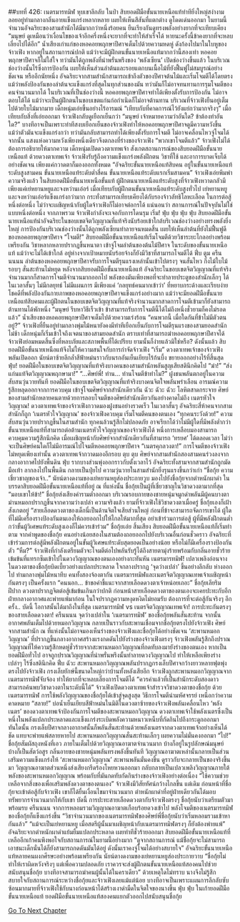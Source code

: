 ##บทที่ 426: เนตรมารทมิฬ
หุบเขาลึกลับ ในป่า
สิบยอดฝีมือขั้นนายเหนือแท้ท่าทียิ่งใหญ่สง่างาม ลอยอยู่ท่ามกลางกลิ่นอายแข็งแกร่งหลากหลาย เผยให้เห็นสีสันที่แตกต่าง ดูโดดเด่นออกมา
ในยามนี้
จำนวนอัจฉริยะของสามสำนักได้มีมากกว่าหนึ่งร้อยคน ยืนเรียงกันดูทรงพลังอย่างยากที่จะเทียบเคียง
“มนุษย์ ดูเหมือนว่าเงื่อนไขของเจ้าอีกครึ่งหนึ่งจะยากที่จะทำให้สำเร็จได้ หายนะครั้งนี้ข้าคงยากที่จะหลบเลี่ยงไปได้อีก”
น้ำเสียงเก่าแก่ของหอคอยพฤกษาปีศาจเต็มไปด้วยความหดหู่ ดังก้องไปมาในใบหูของจ้าวเฟิง
หากอยู่ในสถานการณ์ปกติ แม้ว่าจะมีผู้ฝึกตนขั้นนายเหนือแท้มากกว่านี้สองเท่า หอคอยพฤกษาปีศาจก็ไม่ใส่ใจ
ทว่ามันได้ถูกพลังที่น่าพรั่นพรึงของ ‘พลังเซียน’ เปิดช่องว่างขึ้นแล้ว
ในบริเวณช่องว่างนั้นไร้ซึ่งการป้องกัน เผยให้เห็นส่วนลำต้นและรอยแตกบนเนื้อไม้ที่ยังฟื้นฟูไม่สมบูรณ์อย่างชัดเจน
หรืออีกนัยหนึ่ง
อัจฉริยะจากสามสำนักสามารถเข้าถึงตัวของปีศาจต้นไม้และเริ่มโจมตีได้โดยตรง
แม้ว่าพลังป้องกันของลำต้นจะแข็งแกร่งที่สุดในทุกส่วนของมัน ทว่ามันก็ไม่อาจทนทานการรุมโจมตีของคนจำนวนมากได้
ในบริเวณที่เป็นช่องว่างนี้ หอคอยพฤกษาปีศาจทำได้เพียงตั้งรับการป้องกัน ไม่อาจตอบโต้ได้ แม้ว่าจะเป็นผู้ฝึกตนในขอบเขตแก่นก่อกำเนิดก็ไม่อาจต้านทาน
บริเวณที่จ้าวเฟิงยืนอยู่เต็มไปด้วยใบไม้มากมาย เด็กหนุ่มเอ่ยขึ้นอย่างไร้อารมณ์ “เทียบกับที่คาดการณ์ไว้ยังแย่กว่ามากจริงๆ”
เมื่อเทียบกับสิ่งที่เอ่ยออกมา จ้าวเฟิงกลับดูเยือกเย็นกว่า
“มนุษย์ เจ้าหมายความว่าอันใด? ข้าต้องทำอันใด?”
บางทีอาจเป็นเพราะท่าทีสงบเยือกเย็นของจ้าวเฟิงทำให้หอคอยพฤกษาปีศาจดูมีความหวังขึ้น
แม้ว่าตัวมันจะแข็งแกร่งกว่า ทว่ามันกลับสามารถทำได้เพียงตั้งรับการโจมตี ไม่อาจเคลื่อนไหวจู่โจมได้
จากนั้น
แสงแห่งความหวังเพียงหนึ่งเดียวจึงตกลงที่ร่างของจ้าวเฟิง
“พวกเขาโจมตีแล้ว”
จ้าวเฟิงไม่ได้ต้องการอธิบายให้มากความ
เด็กหนุ่มเปิดดวงตาเทพเจ้า สังเกตสถานการณ์ของสิบยอดฝีมือขั้นนายเหนือแท้
ด้วยดวงตาเทพเจ้า จ้าวเฟิงรับรู้ถึงความแข็งแกร่งพลังฝึกตน วิชาที่ใช้ และอาการบาดเจ็บได้อย่างชัดเจน เพียงแค่กวาดตาก็มองออกทั้งหมด
“อัจฉริยะขั้นนายเหนือแท้สิบคน อยู่ในขั้นนายเหนือแท้ระดับสูงสามคน ขั้นนายเหนือแท้ระดับต่ำสี่คน ขั้นนายเหนือแท้ระดับแรกเริ่มสามคน”
จ้าวเฟิงเอ่ยพึมพำ
ความจริงแล้ว
ในสิบยอดฝีมือขั้นนายเหนือขั้นแท้ ผู้ฝึกตนนายเหนือแท้ระดับสูงที่จ้าวเฟิงหวาดกลัวมีเพียงแค่เย่หยานหยูและจงหว่านเอ๋อร์
เมื่อเทียบกับผู้ฝึกตนขั้นนายเหนือแท้ระดับสูงทั่วไป เย่หยานหยูและจงหว่านเอ๋อร์แข็งแกร่งกว่ามาก กระทั่งสามารถเทียบเคียงได้กับรองจ้าวลัทธิโลหะเลือด
ในการต่อสู้หนึ่งต่อหนึ่ง ไม่ว่าจะเผชิญหน้ากับผู้ใดจ้าวเฟิงก็ไม่อาจต่อกรได้
แน่นอนว่า
สถานการณ์ในปัจจุบันไม่ใช่แบบหนึ่งต่อหนึ่ง
จากภาพรวม จ้าวเฟิงกำลังจะเจอกับการโดนรุม
เริ่ม!
ฟุ่บ ฟุ่บ ฟุ่บ ฟุ่บ
สิบยอดฝีมือขั้นนายเหนือแท้นำอัจฉริยะในขอบเขตจิตวิญญาณที่แท้จริงนับร้อยเข้าใกล้บริเวณช่องว่างอย่างทรงพลังยิ่งใหญ่
การป้องกันบริเวณช่องว่างนั้นได้ถูกพลังเซียนทำลายจนหมดสิ้น เผยให้เห็นลำต้นที่ยังไม่ฟื้นฟูดีของหอคอยพฤกษาปีศาจ
“โจมตี!”
สิบยอดฝีมือขั้นนายเหนือแท้เริ่มโจมตีด้วยวิชาระยะไกลอย่างพร้อมเพรียงกัน วิชาหลากหลายปรากฏขึ้นหนาตา เข้าจู่โจมลำต้นของต้นไม้ปีศาจ
ในระดับของขั้นนายเหนือแท้ แม้ว่าจะไม่ได้เข้าใกล้ อยู่ห่างจากเป้าหมายนับร้อยจ้างก็ยังมีวิชาที่สามารถโจมตีได้
ฟึ่บ ตูม ครืนนนนน
ลำต้นของหอคอยพฤกษาปีศาจรับการโจมตีรุนแรงเหล่านั้นเข้าไปตรงๆ จนสั่นไหว กิ่งไม้ใบไม้รอบๆ สั่นสะท้านไม่หยุด หลังจากสิบยอดฝีมือขั้นนายเหนือแท้ อัจฉริยะในขอบเขตจิตวิญญาณที่แท้จริงจำนวนมากก็สาดการโจมตีจำนวนมากออกไป พลังของมันเพียงพอที่จะทำลายประตูของสำนักเล็กๆ ได้ในเวลาสั้นๆ
ไม่มีกลยุทธ์ ไม่มีแผนการ มีเพียงแค่ ‘กลยุทธ์คนมากเข้าว่า’ ที่หยาบกระด้างและเรียบง่าย
โชคดีที่พลังป้องกันกายภาพของหอคอยพฤกษาปีศาจแข็งแกร่งอย่างมาก แม้ว่าจะมียอดฝีมือขั้นนายเหนือแท้สิบคนและผู้ฝึกตนในขอบเขตจิตวิญญาณที่แท้จริงจำนวนมากสาดการโจมตีเข้ามาก็ยังสามารถต้านทานได้พักหนึ่ง
“มนุษย์ รีบหาวิธีเร็วเข้า ข้าสามารถรับการโจมตีนี้ได้ไม่ถึงหนึ่งชั่วยามก็คงไม่รอดแล้ว”
น้ำเสียงของหอคอยพฤกษาปีศาจเต็มไปด้วยความเร่งร้อน
“คนพวกนี้ เมื่อใดกันที่ข้าไม่มีตัวตนอยู่?”
จ้าวเฟิงที่ยืนอยู่ท่ามกลางพุ่มไม้หนายังคงมีท่าทีเยือกเย็นกับการโจมตีรุนแรงของสามยอดสำนัก
ไม่ช้า
เด็กหนุ่มก็เริ่มเข้าใจถึงเจตนาของสามยอดสำนัก
ตราบเท่าที่สามารถฆ่าหอคอยพฤกษาปีศาจได้ จ้าวเฟิงย่อมหมดสิ้นซึ่งที่หลบภัยและสภาพพื้นที่ได้เปรียบ ยามนั้นก็ง่ายแล้วมิใช่หรือ?
ดังนั้นแล้ว
สิบยอดฝีมือขั้นนายเหนือแท้จึงไม่ให้ความสนใจกับการกำจัดจ้าวเฟิง
“เริ่ม”
ดวงตาเทพเจ้าของจ้าวเฟิงพลันเปิดออก
นัยน์ตาซ้ายลึกล้ำสีฟ้าหม่นราวกับนรกอันเย็นเยียบไร้ก้นบึ้ง ขยายออกอย่างไร้ที่สิ้นสุด
ฟุ่บ!
ยอดฝีมือในขอบเขตจิตวิญญาณที่แท้จริงบางคนของสามสำนักพลันสูญเสียสตินึกคิดไป
“ฆ่า!”
“ส่งแก่นแท้จิตวิญญาณพฤกษามา!”
“...ศิษย์พี่! ท่าน... ท่านโจมตีข้าทำไม?”
ฝูงชนพลันตกอยู่ในความสับสนวุ่นวายทันที
ยอดฝีมือในขอบเขตจิตวิญญาณที่แท้จริงบางคนจิตใจพลันพร่าเลือน อารมณ์ความรู้สึกหลุดออกจากการควบคุม เข้าจู่โจมศิษย์จากสำนักเดียวกัน
ฉัวะ ฉัวะ ฉัวะ
โลหิตสาดกระจาย ศิษย์ของสามสำนักหลายคนตายด้วยการลอบโจมตีของศิษย์สำนักเดียวกันอย่างคาดไม่ถึง
เนตรหัวใจวิญญาณ!
ดวงตาเทพเจ้าของจ้าวเฟิงกวาดมองฝูงชนอย่างรวดเร็ว
ในเวลาสั้นๆ อัจฉริยะสี่ห้าคนจากสามสำนักก็ถูก ‘เนตรหัวใจวิญญาณ’ ของจ้าวเฟิงควบคุม เริ่มโจมตีคนของตนเอง
“ทุกคนระวังด้วย!”
ความสับสนวุ่นวายปรากฏขึ้นในสามสำนัก ทุกคนล้วนรู้สึกไม่ปลอดภัย
อาจเรียกได้ว่าไม่มีผู้ใดที่มีพลังต่ำกว่าขั้นนายเหนือแท้ที่สามารถต่อต้านเนตรหัวใจวิญญาณของจ้าวเฟิงได้ หนึ่งการเหลือบมองสามารถควบคุมความรู้สึกนึกคิด
เมื่อเผชิญหน้ากับศิษย์จากสำนักเดียวกันที่สามารถ ‘ทรยศ’ ได้ตลอดเวลา ไม่ว่าจะเป็นศิษย์คนใดก็ไม่มีอารมณ์ไปโจมตีหอคอยพฤกษาปีศาจ
“เนตรคุกลวงตา!”
การโจมตีของจ้าวเฟิงไม่หยุดเพียงเท่านั้น ดวงตาเทพเจ้ากวาดมองอีกรอบ
ตุบ ตุบ
ศิษย์จากสามสำนักสองสามคนร่วงลงจากกลางอากาศไปยังพื้นดิน
ฟุ่บ
รากบางส่วนพุ่งออกราวกับตั้งเวลาไว้ อัจฉริยะทั้งสามจากสามสำนักถูกมัดมือเท้า ลากลงไปในพื้นดิน กลายเป็นปุ๋ยไป
ความวุ่นวายในสามสำนักยิ่งรุนแรงขึ้นกว่าเก่า
“ชื่อกุ้ย ความเชี่ยวชาญของเจ้า..”
นัยน์ตางดงามของเย่หยานหยูส่องประกายวูบ มองไปยังชื่อกุ้ยจากตำหนักผาดำ
ในบรรดาสิบยอดฝีมือขั้นนายเหนือแท้ที่อยู่ ณ ที่แห่งนั้น ชื่อกุ้ยเป็นผู้ที่เชี่ยวชาญในวิชาดวงตามากที่สุด
“มอบเขาให้ข้า!”
ชื่อกุ้ยส่งเสียงคำรามต่ำออกมา บริเวณรอบกายของชายหนุ่มจมูกดำพลันมีผู้คนบางตา ม่านหมอกปรากฏขึ้นจากความว่างเปล่า
ความจริงแล้ว
ยามที่จ้าวเฟิงใช้วิชาดวงตาเมื่อครู่ ชื่อกุ้ยเองก็เฝ้าสังเกตอยู่
“สายเลือดดวงตาของเด็กนี่เป็นด้านจิตใจเสียส่วนใหญ่ ก่อนที่ข้าจะสามารถจัดการเขาได้ ผู้ใดที่ไม่มีเครื่องรางป้องกันตนเองให้ถอยออกไปให้ไกลให้มากที่สุด อย่าเข้าร่วมการต่อสู้ ผู้ที่มีพลังฝึกตนต่ำกว่าขั้นผู้วิเศษแท้ระดับสูงเองก็ไม่ควรเข้าร่วม”
ชื่อกุ้ยเอ่ย
สิ้นเสียง สิบยอดฝีมือขั้นนายเหนือแท้ก็เริ่มทำตาม
จากคำพูดของชื่อกุ้ย คนอย่างน้อยสองในสามต้องถอยออกไปยังบริเวณอื่นก่อนชั่วคราว
อัจฉริยะที่เข้าร่วมการต่อสู้มีพลังฝึกตนอยู่ในขั้นผู้วิเศษแท้ระดับสุดยอดเป็นอย่างน้อย หรือไม่ก็มีเครื่องรางป้องกันตัว
“หืม?”
จ้าวเฟิงที่กำลังเตรียมตัวจะโจมตีต่อไปพลันรับรู้ได้ถึงสายตามุ่งร้ายพร้อมกับกลิ่นอายชั่วร้ายเข้มข้นที่แทรกซึมเข้าไปในดวงวิญญาณของตนเองอย่างกะทันหัน
เนตรมารทมิฬ!
เปลวเพลิงอ่อนจางในดวงตาของชื่อกุ้ยบิดเบี้ยวอย่างแปลกประหลาด ใจกลางปรากฏ ‘จุดว่างเปล่า’ ขึ้นอย่างลึกลับ
ห่างออกไป ท่ามกลางพุ่มไม้หนาทึบ คนทั้งสองจ้องตากัน
เนตรมารทมิฬและเนตรจิตวิญญาณเทพเจ้าเผชิญหน้ากันตรงๆ เป็นครั้งแรก
“คนนอก... ข้าขอคำชี้แนะจากสายเลือดดวงตาเจ้าหน่อยเถอะ”
ชื่อกุ้ยเลียริมฝีปาก ดวงตาปรากฏจิตต่อสู้เข้มข้นเกินกว่าปกติ
ก่อนหน้าสายเลือดดวงตาของตนเองจะเคยปะทะกับอีกฝ่ายกลางอากาศและพ่ายแพ้มาก่อน ในใจปรากฏความหงุดหงิดไม่ยอมรับ ต้องการที่จะต่อสู้กันจริงๆ อีกครั้ง..
บัดนี้ โอกาสนั้นได้มาถึงในที่สุด
เนตรมารทมิฬ vs เนตรจิตวิญญาณเทพเจ้า!
การปะทะกันตรงๆ ของสายเลือดดวงตา!
ครืนนนน
จุดว่างเปล่าใน ‘เนตรมารทมิฬ’ ของชื่อกุ้ยพลันสั่นสะท้าน
จากนั้น
อากาศพลันเต็มไปด้วยหมอกวิญญาณ กลายเป็นราวกับสะพานเชื่อมจากชื่อกุ้ยตรงไปยังจ้าวเฟิง
ศิษย์จากสามสำนัก ณ ที่แห่งนั้นไม่อาจมองเห็นร่างของจ้าวเฟิงและชื่อกุ้ยได้อย่างชัดเจน
‘สะพานหมอกวิญญาณ’ ที่ปรากฏขึ้นกลางอากาศสร้างแรงกดดันไปยังร่างของจ้าวเฟิงตรงๆ
จ้าวเฟิงพลันรู้สึกถึงปราณวิญญาณที่ให้ความรู้สึกหดหู่ชั่วร้ายจากสะพานหมอกวิญญาณที่กดทับลงมายังร่างของตนเอง
หากเป็นยอดฝีมือทั่วไป อาจถูกปราณวิญญาณที่น่าพรั่นพรึงนั้นทำลายดวงวิญญาณไป ทำให้เหลือเพียงร่างเปล่าๆ ไร้ซึ่งสตินึกคิด
ฟึ่บ ฉัวะ
สะพานหมอกวิญญาณพลันปรากฏกรงเล็บปีศาจกว้างยาวหลายฟุตพุ่งตรงไปยังจ้าวเฟิง
กรงเล็บยักษ์นี้ขนาดใหญ่กว่าบ้านทั้งหลังเสียอีก
จ้าวเฟิงถูกสะพานหมอกวิญญาณจากเนตรมารทมิฬจับจ้อง ทำให้ยากที่จะหลบเลี่ยงการโจมตีได้
“ควรค่าแล้วที่เป็นสำนักระดับสองดาว สามารถค้นพบวิชาดวงตาในระดับนี้ได้”
จ้าวเฟิงเปิดดวงตาเทพเจ้าสำรวจวิชาดวงตาของชื่อกุ้ย
ด้วยเนตรมารทมิฬ การใช้พลังวิญญาณของชื่อกุ้ยได้เข้าสู่จุดสูงสุด วิธีการโจมตีน่ามหัศจรรย์ เหนือกว่าความคาดหมาย
“สลาย!”
บ่อน้ำเย็นเยียบสีฟ้าหม่นในมิติในดวงตาซ้ายของจ้าวเฟิงพลันเคลื่อนไหว ‘พลังเนตร’ ของดวงตาเทพเจ้าป้องกันการโจมตีของสะพานหมอกวิญญาณ
ดวงตาเทพเจ้าใช้พลังเนตรซึ่งเป็นหนึ่งในพลังแปลกประหลาดและแข็งแกร่งระเบิดพลังความหนาวเหน็บที่กัดกินไปถึงกระดูกออกมา
ทันใดนั้น กรงเล็บปีศาจกลางอากาศนั้นก็พลันสั่นสะท้านด้วยพลังเนตรจากดวงตาเทพเจ้าอย่างเห็นได้ชัด แทบจะพ่ายแพ้สลายหายไป
สะพานหมอกวิญญาณสั่นสะท้านเล็กๆ เผยความไม่มั่นคงออกมา
“ไป!”
ชื่อกุ้ยสัมผัสถุงหนังที่เอว ภายในเต็มไปด้วยวิญญาณอาฆาตจำนวนมาก บ้างก็อยู่ในรูปลักษณ์มนุษย์ บ้างก็เป็นสัตว์อสูร กลิ่นอายของชายหนุ่มพลันทรงพลังขึ้นทันที
วิญญาณอาฆาตเหล่านั้นกลายเป็นส่วนเสริมความแข็งแกร่งให้ ‘สะพานหมอกวิญญาณ’ สะพานพลันมั่นคงขึ้น ดูราวกับจะกลายเป็นของจริงขึ้นมา
วิญญาณอาฆาตส่วนหนึ่งส่งเสียงกรีดร้องโหยหวนออกมา กลับกลายเป็นเปลวเพลิงวิญญาณภายใต้พลังของสะพานหมอกวิญญาณ พร้อมกับที่มันกดทับกัดกินร่างของจ้าวเฟิงอย่างต่อเนื่อง
“ใช้ความช่วยเหลือจากสิ่งของเพื่อเสริมพลังดวงตาของตนเอง”
จ้าวเฟิงมีวิสัยทัศน์กว้างไกลขึ้น
แต่เดิม
ก่อนหน้าที่ชื่อกุ้ยจะเข้าต่อสู้กับจ้าวเฟิง เขาก็ได้ยื่นเงื่อนไขมาจำนวนมาก ตำหนักผาดำที่อยู่ฝ่ายเดียวกันได้มอบทรัพยากรจำนวนมากให้กับเขา
บัดนี้ การปะทะสายเลือดดวงตากับจ้าวเฟิงตรงๆ ชื่อกุ้ยนับว่าเตรียมตัวมาพร้อมรบ
ครืนนนน
จากการหลอมรวมวิญญาณอาฆาตเกือบร้อยดวงเข้าไป พลังโจมตีของเนตรมารทมิฬของชื่อกุ้ยก็แข็งแกร่งขึ้น
“วิชาจำนวนมากของเนตรมารทมิฬของศิษย์พี่ชื่อกุ้ยนับว่าเริ่มหลอมรวมเข้าหากันแล้ว”
“แม้จะเป็นเย่หยานหยู เมื่อสตรีผู้นั้นมาเผชิญหน้ากับเนตรมารทมิฬตรงๆ ก็ยังต้องพ่ายแพ้”
อัจฉริยะจากตำหนักผาดำแย้มยิ้มแปลกประหลาด เผยท่าทีชั่วร้ายออกมา
สิบยอดฝีมือขั้นนายเหนือแท้ที่เหลืออีกเก้าคนพึงพอใจกับสถานการณ์ในยามนี้อย่างมาก
“ดูจากสถานการณ์ แม้ชื่อกุ้ยจะไม่สามารถเอาชนะเด็กนั่นได้ก็ยังสามารถกดดันมันได้อยู่ ดังนั้นเราคงจู่โจมได้อย่างสบายใจ”
อัจฉริยะขั้นนายเหนือแท้หลายคนผงกศีรษะอย่างพร้อมเพรียงกัน
นัยน์ตางดงามของเย่หยานหยูส่องประกายวาบ “ชื่อกุ้ยไม่ทำให้เราผิดหวังจริงๆ แต่เพื่อความปลอดภัย เราควรจะส่งผู้ฝึกตนขั้นนายเหนือแท้สองคนไปช่วยสนับสนุนชื่อกุ้ย บางทีอาจสามารถฆ่าคนผู้นั้นได้ในคราเดียว”
ด้วยเหตุใดไม่ทราบ นางจึงไม่รู้สึกสบายใจกับสถานการณ์ระหว่างชื่อกุ้ยและจ้าวเฟิงเลยแม้แต่น้อย
บางทีอาจเป็นเพราะแผนการลึกลับซับซ้อนมากมายที่จ้าวเฟิงใช้กับนางก่อนหน้าได้สร้างเงาดำมืดในจิตใจของนางขึ้น
ฟุ่บ ฟุ่บ
ในเก้ายอดฝีมือขั้นนายเหนือแท้ ยอดฝีมือขั้นนายเหนือแท้สองคนแยกตัวออกไปสนับสนุนชื่อกุ้ย


[Go To Next Chapter]( ./206.md)